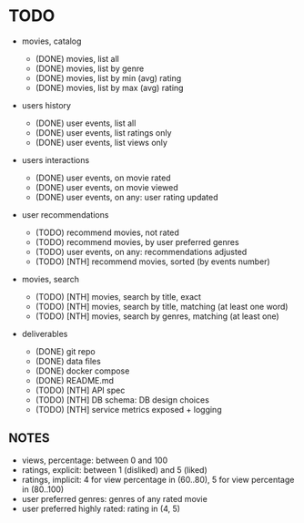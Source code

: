 # TODO

* movies, catalog
  - (DONE) movies, list all
  - (DONE) movies, list by genre
  - (DONE) movies, list by min (avg) rating
  - (DONE) movies, list by max (avg) rating

* users history
  - (DONE) user events, list all
  - (DONE) user events, list ratings only
  - (DONE) user events, list views only

* users interactions
  - (DONE) user events, on movie rated
  - (DONE) user events, on movie viewed
  - (DONE) user events, on any: user rating updated

* user recommendations
  - (TODO) recommend movies, not rated
  - (TODO) recommend movies, by user preferred genres
  - (TODO) user events, on any: recommendations adjusted
  - (TODO) [NTH] recommend movies, sorted (by events number)

* movies, search
  - (TODO) [NTH] movies, search by title, exact
  - (TODO) [NTH] movies, search by title, matching (at least one word)
  - (TODO) [NTH] movies, search by genres, matching (at least one)

* deliverables
  - (DONE) git repo
  - (DONE) data files
  - (DONE) docker compose
  - (DONE) README.md
  - (TODO) [NTH] API spec
  - (TODO) [NTH] DB schema: DB design choices
  - (TODO) [NTH] service metrics exposed + logging

## NOTES
- views, percentage: between 0 and 100
- ratings, explicit: between 1 (disliked) and 5 (liked)
- ratings, implicit: 4 for view percentage in (60..80), 5 for view percentage in (80..100)
- user preferred genres: genres of any rated movie
- user preferred highly rated: rating in (4, 5)